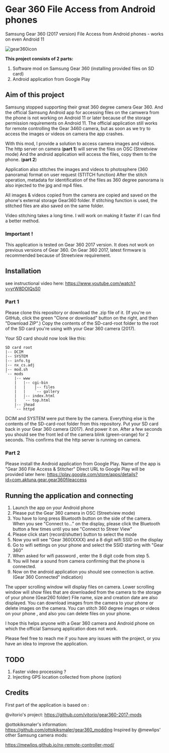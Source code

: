 # Gear 360 File Access from Android phones
Samsung Gear 360 (2017 version) File Access from Android phones - works on even Android 11

![gear360icon](https://user-images.githubusercontent.com/51407106/124274349-d35b3e80-db49-11eb-94de-05a27930ed1d.png)

**This project consists of 2 parts:**
1. Software mod on Samsung Gear 360 (installing provided files on SD card)
2. Android application from Google Play

## Aim of this project

Samsung stopped supporting their great 360 degree camera Gear 360. And the official Samsung Android app for accessing files on the camwera from the phone is not working on Android 11 or later because of the storage permission requirements on Android 11.
The official application still works for remote controlling the Gear 3460 camera, but as soon as we try to access the images or videos on camera the app crashes.

With this mod, I provide a solution to access camera images and videos. The http server on camera (**part 1**) will serve the files on OSC (Streetview mode)
And the android application will access the files, copy them to the phone. (**part 2**)

Application also stitches the images and videos to photosphere (360 panorama) format on user request (STITCH function)
After the stitch operation, metadata for identification of the files as 360 degree panorama is also injected to the jpg and mp4 files.

All images & videos copied from the camera are copied and saved on the phone's external storage Gear360 folder.
If stitching function is used, the stitched files are also saved on the same folder.

Video stitching takes a long time. I will work on making it faster if I can find a better method.

### Important !

This application is tested on Gear 360 2017 version. It does not work on previous versions of Gear 360.
On Gear 360 2017, latest firmware is recommended because of Streetview requirement.

## Installation

see instructional video here: https://www.youtube.com/watch?v=yrW8DOIQsS0

### Part 1

Please clone this repository or download the .zip file of it. (If you're on GitHub, click the green "Clone or download" button on the right, and then "Download ZIP".)
Copy the contents of the SD-card-root folder to the root of the SD card you're using with your Gear 360 camera (2017).

Your SD card should now look like this:

    SD card root
    |-- DCIM
    |-- SYSTEM
    |-- info.tg
    |-- nx_cs.adj
    |-- mod.sh
    `-- mods
        |-- www
        |   |-- cgi-bin
        |   |    |-- files
        |   |    `-- gallery
        |   |-- index.html
        |   `-- top.html
        |-- jhead
        `-- httpd
            
    
    
DCIM and SYSTEM were put there by the camera. Everything else is the contents of the SD-card-root folder from this repository.
Put your SD card back in your Gear 360 camera (2017). And power it on.
After a few seconds you should see the front led of the camera blink (green-orange) for 2 seconds.
This confirms that the http server is running on camera.

### Part 2

Please install the Android application from Google Play. Name of the app is "Gear 360 File Access & Stitcher"
Dİrect URL to Google Play will be provided later here:
https://play.google.com/store/apps/details?id=com.aktuna.gear.gear360fileaccess

## Running the application and connecting

1. Launch the app on your Android phone
2. Please put the Gear 360 camera in OSC (Streetview mode)
3. You have to long press Bluetooth button on the side of the camera. When you see "Connect to..." on the display, please click the Bluetooth button a few times until you see "Connect to Streer View"
4. Please click start (record/shutter) button to select the mode
5. Now you will see "Gear 360(XXXX) and a 8 digit wifi SSID on the display
6. Go to wifi settings on your phone and select the SSID starting with "Gear 360"
7. When asked for wifi password , enter the 8 digit code from step 5.
8. You will hear a sound from camera confirming that the phone is connected.
9. Now on the android application you should see connection is active. (Gear 360 Connected" indication)

The upper scrolling window will display files on camera. Lower scrolling window will show files that are downloaded from the camera to the storage of your phone (Gear260 folder)
File name, size and creation date are also displayed.
You can download images from the camera to your phone or delete images on the camera. 
You can stitch 360 degree images or videos on your phone , and also you can delete files on your phone.

I hope this helps anyone with a Gear 360 camera and Android phone on which the official Samsung application does not work.

Please feel free to reach me if you have any issues with the project, or you have an idea to improve the application.

## TODO

1. Faster video processing ?
2. Injecting GPS location collected from phone (option)

## Credits

First part of the application is based on :

@vitorio's project:
https://github.com/vitorio/gear360-2017-mods

@ottokiksmaler's information:
https://github.com/ottokiksmaler/gear360_modding
Inspired by @mewlips' other Samsung camera mods:

https://mewlips.github.io/nx-remote-controller-mod/
